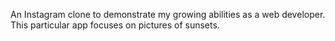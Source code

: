 An Instagram clone to demonstrate my growing abilities as a web developer. This particular app focuses on pictures of sunsets.
